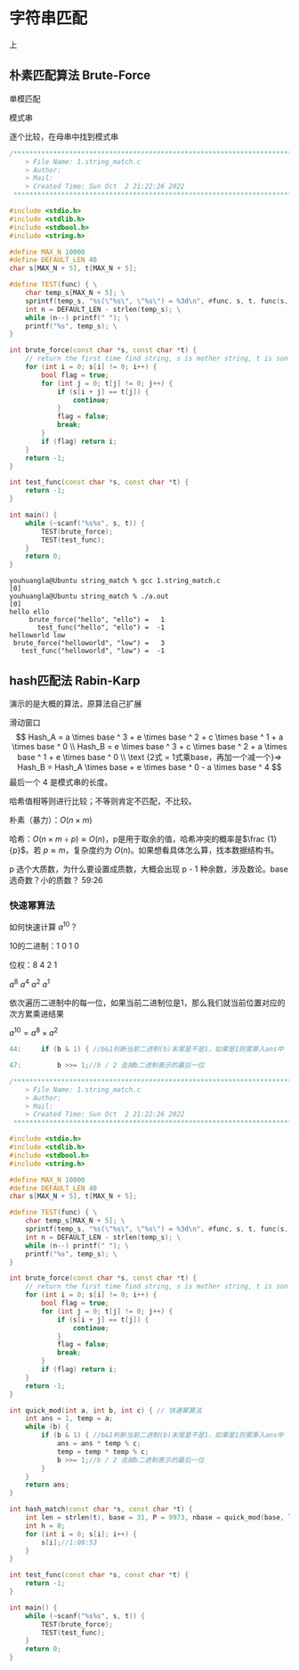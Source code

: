 # 字符串匹配

上

## 朴素匹配算法 Brute-Force

单模匹配

模式串

逐个比较，在母串中找到模式串

```cpp
/*************************************************************************
	> File Name: 1.string_match.c
	> Author: 
	> Mail: 
	> Created Time: Sun Oct  2 21:22:26 2022
 ************************************************************************/

#include <stdio.h>
#include <stdlib.h>
#include <stdbool.h>
#include <string.h>

#define MAX_N 10000
#define DEFAULT_LEN 40
char s[MAX_N + 5], t[MAX_N + 5];

#define TEST(func) { \
	char temp_s[MAX_N + 5]; \
	sprintf(temp_s, "%s(\"%s\", \"%s\") = %3d\n", #func, s, t, func(s, t)); \
	int n = DEFAULT_LEN - strlen(temp_s); \
	while (n--) printf(" "); \
	printf("%s", temp_s); \
}

int brute_force(const char *s, const char *t) {
	// return the first time find string, s is mother string, t is son
	for (int i = 0; s[i] != 0; i++) {
		bool flag = true;
		for (int j = 0; t[j] != 0; j++) {
			if (s[i + j] == t[j]) {
				continue;
			}
			flag = false;
			break;
		}
		if (flag) return i;
	}
	return -1;
}

int test_func(const char *s, const char *t) {
	return -1;
}

int main() {
	while (~scanf("%s%s", s, t)) {
		TEST(brute_force);
		TEST(test_func);
	}
	return 0;
}

```



```shell
youhuangla@Ubuntu string_match % gcc 1.string_match.c                                                                               [0]
youhuangla@Ubuntu string_match % ./a.out                                                                                            [0]
hello ello
     brute_force("hello", "ello") =   1
       test_func("hello", "ello") =  -1
helloworld low
 brute_force("helloworld", "low") =   3
   test_func("helloworld", "low") =  -1
```

## hash匹配法 Rabin-Karp

演示的是大概的算法，原算法自己扩展

滑动窗口
$$
Hash_A = a \times base ^ 3 + e \times base ^ 2 + c \times base ^ 1 + a \times base ^ 0 \\
Hash_B = e \times base ^ 3 + c \times base ^ 2 + a \times base ^ 1 + e \times base ^ 0 \\
\text {2式 = 1式乘base，再加一个减一个}=> Hash_B = Hash_A \times base + e \times base ^ 0 - a \times base ^ 4
$$
最后一个 4 是模式串的长度。

哈希值相等则进行比较；不等则肯定不匹配，不比较。

朴素（暴力）：$O(n \times m)$

哈希：$O(n \times m \div p) \approx O(n)$，p是用于取余的值，哈希冲突的概率是$\frac {1} {p}$。若 $p \approx m$，复杂度约为 $O(n)$。如果想看具体怎么算，找本数据结构书。

p 选个大质数，为什么要设置成质数，大概会出现 p - 1 种余数，涉及数论。base 选奇数？小的质数？ 59:26

### 快速幂算法

如何快速计算 $a ^ {10}$？

10的二进制：1 0 1 0

位权：8 4 2 1

$a^8$  $a^4$ $a^2$  $a^1$

依次遍历二进制中的每一位，如果当前二进制位是1，那么我们就当前位置对应的次方累乘进结果

$a^ {10} = a ^ 8 \times a ^ 2$

```cpp
44:		if (b & 1) { //b&1判断当前二进制(b)末尾是不是1，如果是1则累乘入ans中
```

```cpp
47:			b >>= 1;//b / 2 去掉b二进制表示的最后一位
```

```cpp
/*************************************************************************
	> File Name: 1.string_match.c
	> Author: 
	> Mail: 
	> Created Time: Sun Oct  2 21:22:26 2022
 ************************************************************************/

#include <stdio.h>
#include <stdlib.h>
#include <stdbool.h>
#include <string.h>

#define MAX_N 10000
#define DEFAULT_LEN 40
char s[MAX_N + 5], t[MAX_N + 5];

#define TEST(func) { \
	char temp_s[MAX_N + 5]; \
	sprintf(temp_s, "%s(\"%s\", \"%s\") = %3d\n", #func, s, t, func(s, t)); \
	int n = DEFAULT_LEN - strlen(temp_s); \
	while (n--) printf(" "); \
	printf("%s", temp_s); \
}

int brute_force(const char *s, const char *t) {
	// return the first time find string, s is mother string, t is son
	for (int i = 0; s[i] != 0; i++) {
		bool flag = true;
		for (int j = 0; t[j] != 0; j++) {
			if (s[i + j] == t[j]) {
				continue;
			}
			flag = false;
			break;
		}
		if (flag) return i;
	}
	return -1;
}

int quick_mod(int a, int b, int c) { // 快速幂算法
	int ans = 1, temp = a;
	while (b) {
		if (b & 1) { //b&1判断当前二进制(b)末尾是不是1，如果是1则累乘入ans中
			ans = ans * temp % c;
			temp = temp * temp % c;
			b >>= 1;//b / 2 去掉b二进制表示的最后一位
		}
	}
	return ans;
}

int hash_match(const char *s, const char *t) {
	int len = strlen(t), base = 31, P = 9973, nbase = quick_mod(base, len, P);
	int h = 0;
	for (int i = 0; s[i]; i++) {
		s[i];//1:08:53
	}
}

int test_func(const char *s, const char *t) {
	return -1;
}

int main() {
	while (~scanf("%s%s", s, t)) {
		TEST(brute_force);
		TEST(test_func);
	}
	return 0;
}

```



